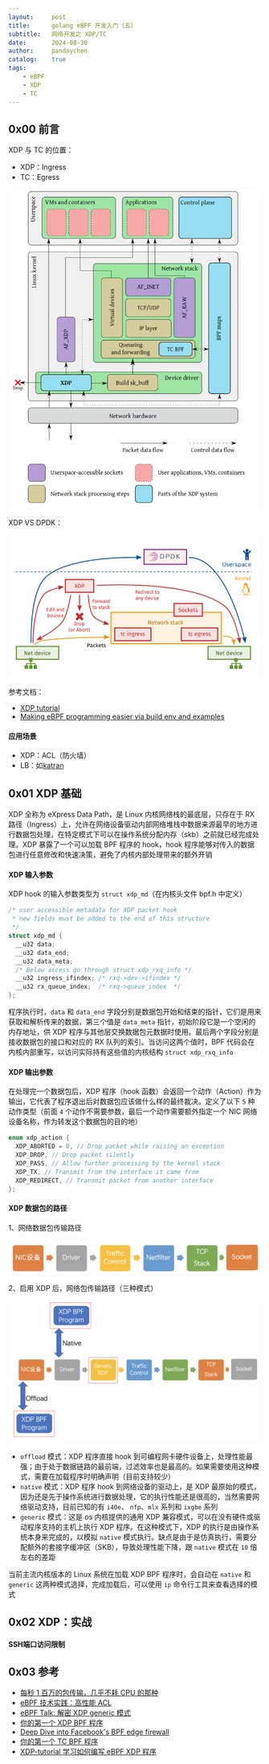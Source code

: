 ```yaml
---
layout:     post
title:      golang eBPF 开发入门（五）
subtitle:   网络开发之 XDP/TC
date:       2024-08-30
author:     pandaychen
catalog:    true
tags:
    - eBPF
    - XDP
    - TC
---
```



##  0x00    前言
XDP 与 TC 的位置：

- XDP：Ingress
- TC：Egress

![xdp&TC](https://raw.githubusercontent.com/pandaychen/pandaychen.github.io/refs/heads/master/blog_img/xdp/XDP_integration_with_linux_network_stack.png)


XDP VS DPDK：

![xdp-dpdk](https://raw.githubusercontent.com/pandaychen/pandaychen.github.io/refs/heads/master/blog_img/xdp/dpdk_vs_xdp.png)


参考文档：
- [XDP tutorial](https://github.com/xdp-project/xdp-tutorial)
- [Making eBPF programming easier via build env and examples](https://github.com/xdp-project/bpf-examples)

####  应用场景

- XDP：ACL（防火墙）
- LB：如[katran](https://github.com/facebookincubator/katran)

##  0x01  XDP 基础
XDP 全称为 eXpress Data Path，是 Linux 内核网络栈的最底层，只存在于 RX 路径（Ingress）上，允许在网络设备驱动内部网络堆栈中数据来源最早的地方进行数据包处理，在特定模式下可以在操作系统分配内存（skb）之前就已经完成处理。XDP 暴露了一个可以加载 BPF 程序的 hook，hook 程序能够对传入的数据包进行任意修改和快速决策，避免了内核内部处理带来的额外开销

####  XDP 输入参数
XDP hook 的输入参数类型为 `struct xdp_md`（在内核头文件 bpf.h 中定义）

```C
/* user accessible metadata for XDP packet hook
 * new fields must be added to the end of this structure
 */
struct xdp_md {
  __u32 data;
  __u32 data_end;
  __u32 data_meta;
  /* Below access go through struct xdp_rxq_info */
  __u32 ingress_ifindex; /* rxq->dev->ifindex */
  __u32 rx_queue_index;  /* rxq->queue_index  */
};
```

程序执行时，`data` 和 `data_end` 字段分别是数据包开始和结束的指针，它们是用来获取和解析传来的数据，第三个值是 `data_meta` 指针，初始阶段它是一个空闲的内存地址，供 XDP 程序与其他层交换数据包元数据时使用。最后两个字段分别是接收数据包的接口和对应的 RX 队列的索引。当访问这两个值时，BPF 代码会在内核内部重写，以访问实际持有这些值的内核结构 `struct xdp_rxq_info`

####  XDP 输出参数
在处理完一个数据包后，XDP 程序（hook 函数）会返回一个动作（Action）作为输出，它代表了程序退出后对数据包应该做什么样的最终裁决。定义了以下 `5` 种动作类型（前面 `4` 个动作不需要参数，最后一个动作需要额外指定一个 NIC 网络设备名称，作为转发这个数据包的目的地）

```C
enum xdp_action {
  XDP_ABORTED = 0, // Drop packet while raising an exception
  XDP_DROP, // Drop packet silently
  XDP_PASS, // Allow further processing by the kernel stack
  XDP_TX, // Transmit from the interface it came from
  XDP_REDIRECT, // Transmit packet from another interface
};
```

####  XDP 数据包的路径

1、网络数据包传输路径

![origin](https://raw.githubusercontent.com/pandaychen/pandaychen.github.io/refs/heads/master/blog_img/xdp/packet-flow-origin.png)

2、启用 XDP 后，网络包传输路径（三种模式）

![xdp](https://raw.githubusercontent.com/pandaychen/pandaychen.github.io/refs/heads/master/blog_img/xdp/packet-flow-xdp.png)

- `offload` 模式：XDP 程序直接 hook 到可编程网卡硬件设备上，处理性能最强；由于处于数据链路的最前端，过滤效率也是最高的。如果需要使用这种模式，需要在加载程序时明确声明（目前支持较少）
- `native` 模式：XDP 程序 hook 到网络设备的驱动上，是 XDP 最原始的模式，因为还是先于操作系统进行数据处理，它的执行性能还是很高的，当然需要网络驱动支持，目前已知的有 `i40e`、 `nfp`、`mlx` 系列和 `ixgbe` 系列
- `generic` 模式：这是 os 内核提供的通用 XDP 兼容模式，可以在没有硬件或驱动程序支持的主机上执行 XDP 程序。在这种模式下，XDP 的执行是由操作系统本身来完成的，以模拟 `native` 模式执行。缺点是由于是仿真执行，需要分配额外的套接字缓冲区（SKB），导致处理性能下降，跟 `native` 模式在 `10` 倍左右的差距

当前主流内核版本的 Linux 系统在加载 XDP BPF 程序时，会自动在 `native` 和 `generic` 这两种模式选择，完成加载后，可以使用 `ip` 命令行工具来查看选择的模式

##  0x02  XDP：实战

####  SSH端口访问限制

##  0x03    参考
- [每秒 1 百万的包传输，几乎不耗 CPU 的那种](https://colobu.com/2023/04/02/support-1m-pps-with-zero-cpu-usage/)
- [eBPF 技术实践：高性能 ACL](https://blog.csdn.net/ByteDanceTech/article/details/106632252)
- [eBPF Talk: 解密 XDP generic 模式](https://mp.weixin.qq.com/s?__biz=MjM5MTQxNTk5MA==&mid=2247483972&idx=1&sn=87bce22ffb54edda9d6c2556cfc8c36c&chksm=a6b4a99d91c3208bb19a893f716c090dd637a85c528b0ea4a9ef405709fc53c128b0af561823&scene=21#wechat_redirect)
- [你的第一个 XDP BPF 程序](https://davidlovezoe.club/wordpress/archives/937)
- [Deep Dive into Facebook's BPF edge firewall](https://cilium.io/blog/2018/11/20/fb-bpf-firewall/)
- [你的第一个 TC BPF 程序](https://cloud.tencent.com/developer/article/1626377)
- [XDP-tutorial 学习如何编写 eBPF XDP 程序]()